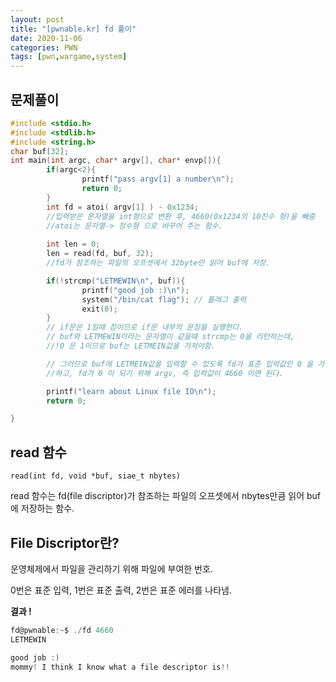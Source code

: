 ```yaml
---
layout: post
title: "[pwnable.kr] fd 풀이"
date: 2020-11-06
categories: PWN
tags: [pwn,wargame,system]
---
```


## 문제풀이
```c
#include <stdio.h>
#include <stdlib.h>
#include <string.h>
char buf[32];
int main(int argc, char* argv[], char* envp[]){
        if(argc<2){
                printf("pass argv[1] a number\n");
                return 0;
        }
        int fd = atoi( argv[1] ) - 0x1234; 
        //입력받은 문자열을 int형으로 변환 후, 4660(0x1234의 10진수 형)을 빼줌
        //atoi는 문자열-> 정수형 으로 바꾸어 주는 함수.
        
        int len = 0;
        len = read(fd, buf, 32);
        //fd가 참조하는 파일의 오프셋에서 32byte만 읽어 buf에 저장.

        if(!strcmp("LETMEWIN\n", buf)){
                printf("good job :)\n");
                system("/bin/cat flag"); // 플래그 출력
                exit(0);
        }
        // if문은 1일때 참이므로 if문 내부의 문장을 실행한다.
        // buf와 LETMEWIN이라는 문자열이 같을때 strcmp는 0을 리턴하는데, 
        //!0 은 1이므로 buf는 LETMEIN값을 가져야함.

        // 그러므로 buf에 LETMEIN값을 입력할 수 있도록 fd가 표준 입력값인 0 을 가져야 
        //하고, fd가 0 이 되기 위해 argv, 즉 입력값이 4660 이면 된다.

        printf("learn about Linux file IO\n");
        return 0;

}
```


## read 함수
`read(int fd, void *buf, siae_t nbytes)`

read 함수는 fd(file discriptor)가 참조하는 파일의 오프셋에서 nbytes만큼 읽어 buf에 저장하는 함수.

## File Discriptor란?
운영체제에서 파일을 관리하기 위해 파일에 부여한 번호.

0번은 표준 입력, 1번은 표준 출력, 2번은 표준 에러를 나타냄.

__결과 !__
```c
fd@pwnable:~$ ./fd 4660 
LETMEWIN 

good job :)
mommy! I think I know what a file descriptor is!!
```